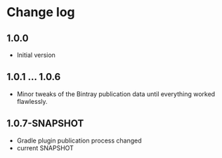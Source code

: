 # Change log

## 1.0.0
* Initial version

## 1.0.1 … 1.0.6
* Minor tweaks of the Bintray publication data until everything worked flawlessly.

## 1.0.7-SNAPSHOT
* Gradle plugin publication process changed
* current SNAPSHOT